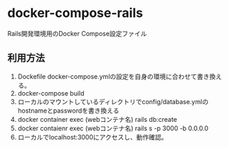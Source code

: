 # docker-compose-rails
Rails開発環境用のDocker Compose設定ファイル

## 利用方法
1. Dockefile docker-compose.ymlの設定を自身の環境に合わせて書き換える。
2. docker-compose build
3. ローカルのマウントしているディレクトリでconfig/database.ymlのhostnameとpasswordを書き換える
4. docker container exec (webコンテナ名) rails db:create
5. docker contaienr exec (webコンテナ名) rails s -p 3000 -b 0.0.0.0
6. ローカルでlocalhost:3000にアクセスし、動作確認。
